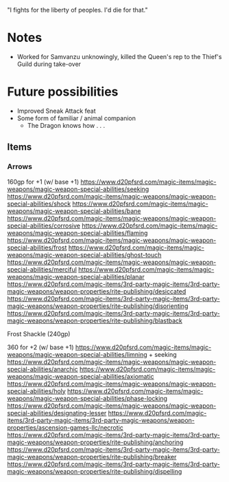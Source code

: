 "I fights for the liberty of peoples. I'd die for that."

# Notes
- Worked for Samvanzu unknowingly, killed the Queen's rep to the Thief's Guild during take-over


# Future possibilities
- Improved Sneak Attack feat
- Some form of familiar / animal companion
  - The Dragon knows how . . . 

## Items
### Arrows
160gp for +1 (w/ base +1)
  https://www.d20pfsrd.com/magic-items/magic-weapons/magic-weapon-special-abilities/seeking
  https://www.d20pfsrd.com/magic-items/magic-weapons/magic-weapon-special-abilities/shock
  https://www.d20pfsrd.com/magic-items/magic-weapons/magic-weapon-special-abilities/bane
  https://www.d20pfsrd.com/magic-items/magic-weapons/magic-weapon-special-abilities/corrosive
  https://www.d20pfsrd.com/magic-items/magic-weapons/magic-weapon-special-abilities/flaming
  https://www.d20pfsrd.com/magic-items/magic-weapons/magic-weapon-special-abilities/frost
  https://www.d20pfsrd.com/magic-items/magic-weapons/magic-weapon-special-abilities/ghost-touch
  https://www.d20pfsrd.com/magic-items/magic-weapons/magic-weapon-special-abilities/merciful
  https://www.d20pfsrd.com/magic-items/magic-weapons/magic-weapon-special-abilities/planar
  https://www.d20pfsrd.com/magic-items/3rd-party-magic-items/3rd-party-magic-weapons/weapon-properties/rite-publishing/desiccated
  https://www.d20pfsrd.com/magic-items/3rd-party-magic-items/3rd-party-magic-weapons/weapon-properties/rite-publishing/disorienting
  https://www.d20pfsrd.com/magic-items/3rd-party-magic-items/3rd-party-magic-weapons/weapon-properties/rite-publishing/blastback

Frost Shackle (240gp)

360 for +2 (w/ base +1)
  https://www.d20pfsrd.com/magic-items/magic-weapons/magic-weapon-special-abilities/limning + seeking
  https://www.d20pfsrd.com/magic-items/magic-weapons/magic-weapon-special-abilities/anarchic
  https://www.d20pfsrd.com/magic-items/magic-weapons/magic-weapon-special-abilities/axiomatic
  https://www.d20pfsrd.com/magic-items/magic-weapons/magic-weapon-special-abilities/holy
  https://www.d20pfsrd.com/magic-items/magic-weapons/magic-weapon-special-abilities/phase-locking
  https://www.d20pfsrd.com/magic-items/magic-weapons/magic-weapon-special-abilities/designating-lesser
  https://www.d20pfsrd.com/magic-items/3rd-party-magic-items/3rd-party-magic-weapons/weapon-properties/ascension-games-llc/necrotic
  https://www.d20pfsrd.com/magic-items/3rd-party-magic-items/3rd-party-magic-weapons/weapon-properties/rite-publishing/anchoring
  https://www.d20pfsrd.com/magic-items/3rd-party-magic-items/3rd-party-magic-weapons/weapon-properties/rite-publishing/breaker
  https://www.d20pfsrd.com/magic-items/3rd-party-magic-items/3rd-party-magic-weapons/weapon-properties/rite-publishing/dispelling
